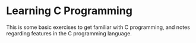 # Learning C Programming 

This is some basic exercises to get familiar with C programming, and notes regarding features in the C programming language.


